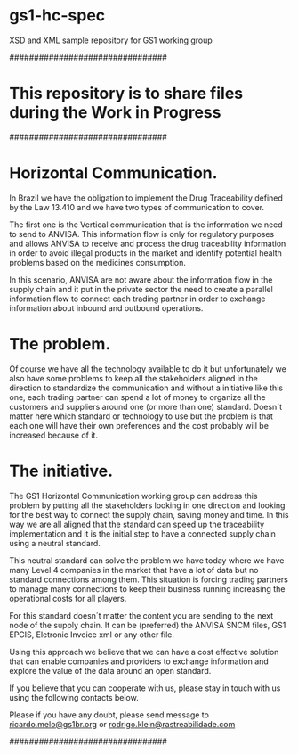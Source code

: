 
# gs1-hc-spec
XSD and XML sample repository for GS1 working group

################################

# This repository is to share files during the Work in Progress

################################

# Horizontal Communication.

In Brazil we have the obligation to implement the Drug Traceability defined by the Law 13.410 and we have two types of communication to cover. 

The first one is the Vertical communication that is the information we need to send to ANVISA. This information flow is only for regulatory purposes and allows ANVISA to receive and process the drug traceability information in order to avoid illegal products in the market and identify potential health problems based on the medicines consumption.

In this scenario, ANVISA are not aware about the information flow in the supply chain and it put in the private sector the need to create a parallel information flow to connect each trading partner in order to exchange information about inbound and outbound operations.

# The problem.

Of course we have all the technology available to do it but unfortunately we also have some problems to keep all the stakeholders aligned in the direction to standardize the communication and without a initiative like this one, each trading partner can spend a lot of money to organize all the customers and suppliers around one (or more than one) standard. Doesn´t matter here which standard or technology to use but the problem is that each one will have their own preferences and the cost probably will be increased because of it.

# The initiative.

The GS1 Horizontal Communication working group can address this problem by putting all the stakeholders looking in one direction and looking for the best way to connect the supply chain, saving money and time. In this way we are all aligned that the standard can speed up the traceability implementation and it is the initial step to have a connected supply chain using a neutral standard.

This neutral standard can solve the problem we have today where we have many Level 4 companies in the market that have a lot of data but no standard connections among them. This situation is forcing trading partners to manage many connections to keep their business running increasing the operational costs for all players.

For this standard doesn´t matter the content you are sending to the next node of the supply chain. It can be (preferred) the ANVISA SNCM files, GS1 EPCIS, Eletronic Invoice xml or any other file.

Using this approach we believe that we can have a cost effective solution that can enable companies and providers to exchange information and explore the value of the data around an open standard.

If you believe that you can cooperate with us, please stay in touch with us using the following contacts below.

Please if you have any doubt, please send message to ricardo.melo@gs1br.org or rodrigo.klein@rastreabilidade.com

################################


